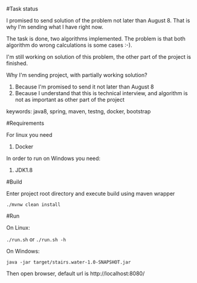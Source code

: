 #Task status

I promised to send solution of the problem not later than August 8. That is why I'm sending what I have right now.

The task is done, two algorithms implemented. The problem is that both algorithm do wrong calculations is some cases :-).

I'm still working on solution of this problem, the other part of the project is finished. 

Why I'm sending project, with partially working solution?
1. Because I'm promised to send it not later than August 8
2. Because I understand that this is technical interview, and algorithm is not as important as other part of the project

keywords: java8, spring, maven, testng, docker, bootstrap

#Requirements

For linux you need

1. Docker

In order to run on Windows you need:
 
1. JDK1.8 

#Build

Enter project root directory and execute build using maven wrapper

`./mvnw clean install`

#Run

On Linux:

`./run.sh` or `./run.sh -h`

On Windows:

`java -jar target/stairs.water-1.0-SNAPSHOT.jar`

Then open browser, default url is http://localhost:8080/
